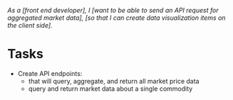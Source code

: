 *As a [front end developer], I [want to be able to send an API request for aggregated market data], [so that I can create data visualization items on the client side].*

# Tasks
- Create API endpoints:
  - that will query, aggregate, and return all market price data
  - query and return market data about a single commodity